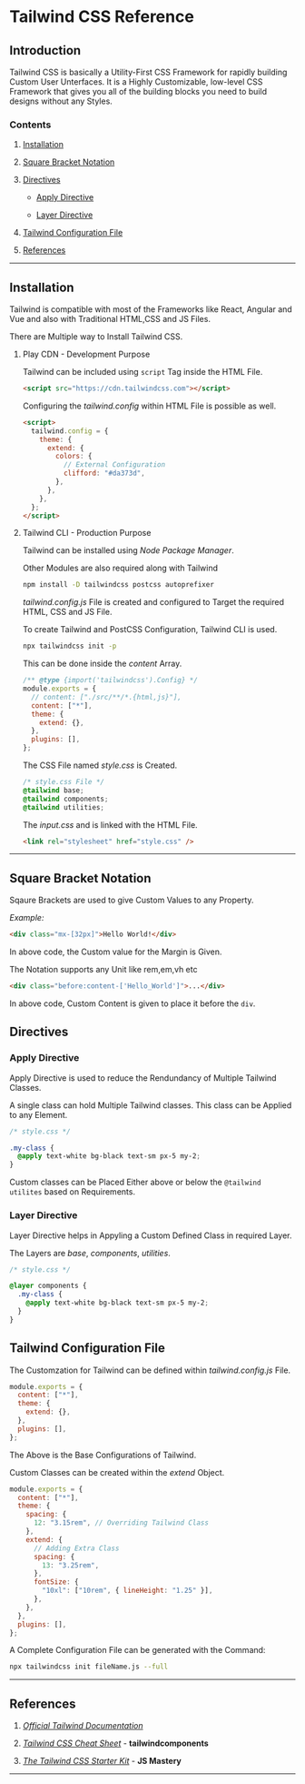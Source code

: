 # Tailwind CSS Reference

## Introduction

Tailwind CSS is basically a Utility-First CSS Framework for rapidly building Custom User Unterfaces. It is a Highly Customizable, low-level CSS Framework that gives you all of the building blocks you need to build designs without any Styles.

### Contents

1. [Installation](#installation)

2. [Square Bracket Notation](#square-bracket-notation)

3. [Directives](#directives)

   - [Apply Directive](#apply-directive)

   - [Layer Directive](#layer-directive)

4. [Tailwind Configuration File](#tailwind-configuration-file)

5. [References](#references)

---

## Installation

Tailwind is compatible with most of the Frameworks like React, Angular and Vue and also with Traditional HTML,CSS and JS Files.

There are Multiple way to Install Tailwind CSS.

1. Play CDN - Development Purpose

   Tailwind can be included using `script` Tag inside the HTML File.

   ```html
   <script src="https://cdn.tailwindcss.com"></script>
   ```

   Configuring the _tailwind.config_ within HTML File is possible as well.

   ```html
   <script>
     tailwind.config = {
       theme: {
         extend: {
           colors: {
             // External Configuration
             clifford: "#da373d",
           },
         },
       },
     };
   </script>
   ```

2. Tailwind CLI - Production Purpose

   Tailwind can be installed using _Node Package Manager_.

   Other Modules are also required along with Tailwind

   ```bash
   npm install -D tailwindcss postcss autoprefixer
   ```

   _tailwind.config.js_ File is created and configured to Target the required HTML, CSS and JS File.

   To create Tailwind and PostCSS Configuration, Tailwind CLI is used.

   ```bash
   npx tailwindcss init -p
   ```

   This can be done inside the _content_ Array.

   ```js
   /** @type {import('tailwindcss').Config} */
   module.exports = {
     // content: ["./src/**/*.{html,js}"],
     content: ["*"],
     theme: {
       extend: {},
     },
     plugins: [],
   };
   ```

   The CSS File named _style.css_ is Created.

   ```css
   /* style.css File */
   @tailwind base;
   @tailwind components;
   @tailwind utilities;
   ```

   The _input.css_ and is linked with the HTML File.

   ```html
   <link rel="stylesheet" href="style.css" />
   ```

---

## Square Bracket Notation

Sqaure Brackets are used to give Custom Values to any Property.

_Example:_

```html
<div class="mx-[32px]">Hello World!</div>
```

In above code, the Custom value for the Margin is Given.

The Notation supports any Unit like rem,em,vh etc

```html
<div class="before:content-['Hello_World']">...</div>
```

In above code, Custom Content is given to place it before the `div`.

## Directives

### Apply Directive

Apply Directive is used to reduce the Rendundancy of Multiple Tailwind Classes.

A single class can hold Multiple Tailwind classes. This class can be Applied to any Element.

```css
/* style.css */

.my-class {
  @apply text-white bg-black text-sm px-5 my-2;
}
```

Custom classes can be Placed Either above or below the `@tailwind utilites` based on Requirements.

### Layer Directive

Layer Directive helps in Appyling a Custom Defined Class in required Layer.

The Layers are _base_, _components_, _utilities_.

```css
/* style.css */

@layer components {
  .my-class {
    @apply text-white bg-black text-sm px-5 my-2;
  }
}
```

## Tailwind Configuration File

The Customzation for Tailwind can be defined within _tailwind.config.js_ File.

```js
module.exports = {
  content: ["*"],
  theme: {
    extend: {},
  },
  plugins: [],
};
```

The Above is the Base Configurations of Tailwind.

Custom Classes can be created within the _extend_ Object.

```js
module.exports = {
  content: ["*"],
  theme: {
    spacing: {
      12: "3.15rem", // Overriding Tailwind Class
    },
    extend: {
      // Adding Extra Class
      spacing: {
        13: "3.25rem",
      },
      fontSize: {
        "10xl": ["10rem", { lineHeight: "1.25" }],
      },
    },
  },
  plugins: [],
};
```

A Complete Configuration File can be generated with the Command:

```bash
npx tailwindcss init fileName.js --full
```

---

## References

1. [_Official Tailwind Documentation_](https://tailwindcss.com/docs/installation)

2. [_Tailwind CSS Cheat Sheet_](https://tailwindcomponents.com/cheatsheet/) - **tailwindcomponents**

3. [_The Tailwind CSS Starter Kit_](https://drive.google.com/file/d/1YbsGF8EltbZbecwmaxFIZSd5aMd7kFF7/view) - **JS Mastery**

---
